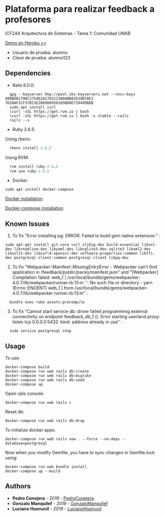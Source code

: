 # Plataforma para realizar feedback a profesores
ICF244 Arquitectura de Sistemas - Tarea 1: Comunidad UNAB

[Demo en Heroku >>](https://feedback-qa.herokuapp.com/)

* Usuario de prueba: alumno
* Clave de prueba: alumno123

## Dependencies
* Rails 6.0.0:
```Rails
  gpg --keyserver hkp://pool.sks-keyservers.net --recv-keys 409B6B1796C275462A1703113804BB82D39DC0E3 7D2BAF1CF37B13E2069D6956105BD0E739499BDB
  sudo apt install curl
  \curl -sSL https://get.rvm.io | bash
  \curl -sSL https://get.rvm.io | bash -s stable --rails
  rails --v
```

* Ruby 2.6.5:

Using rbenv:
```Ruby
  rbenv install 2.6.5
```
Using RVM:
```Ruby
  rvm install ruby-2.6.5
  rvm use ruby-2.6.5
```

* Docker:
```Docker
sudo apt install docker-compose
```
[Docker installation](https://docs.docker.com/install/)

[Docker-compose installation](https://docs.docker.com/compose/install/)

## Known Issues
1) To fix "Error installing pg: ERROR: Failed to build gem native extension." :
```Fix
sudo apt-get install git-core curl zlib1g-dev build-essential libssl-dev libreadline-dev libyaml-dev libsqlite3-dev sqlite3 libxml2-dev libxslt1-dev libcurl4-openssl-dev software-properties-common libffi-dev postgresql-client-common postgresql-client libpq-dev
```

2) To fix "Webpacker::Manifest::MissingEntryError - Webpacker can't find application in /feedback/public/packs/manifest.json" and "[Webpacker] Compilation failed: web_1  | /usr/local/bundle/gems/webpacker-4.0.7/lib/webpacker/runner.rb:13:in `': No such file or directory - yarn (Errno::ENOENT) web_1  |     from /usr/local/bundle/gems/webpacker-4.0.7/lib/webpacker runner.rb:13:in" :
```Fix
  bundle exec rake assets:precompile
```

3) To fix "Cannot start service db: driver failed programming external connectivity on endpoint feedback_db_1 (): Error starting userland proxy: listen tcp 0.0.0.0:5432: bind: address already in use" :
```Fix
  sudo service postgresql stop
```

## Usage
To use:
```Docker
docker-compose build
docker-compose run web rails db:create
docker-compose run web rails db:migrate
docker-compose run web rails db:seed
docker-compose up
```

Open rails console:
```Docker
docker-compose run web rails c
```

Reset db:
```Docker
docker-compose run web rails db:drop
```

To initialize docker apps:
```Docker
docker-compose run web rails new . --force --no-deps --database=postgresql
```

Now when you modify Gemfile, you have to sync changes in Gemfile.lock using:
```Docker
docker-compose run web bundle install
docker-compose up --build
```

## Authors
* **Pedro Conejera** - *2019* - [PedroConejera](https://github.com/PedroConejera)
* **Gonzalo Manquilef** - *2019* - [GonzaloManquilef](https://github.com/GonzaloManquilef)
* **Luciano Huenuvil** - *2019* - [LucianoHuenuvil](https://github.com/lucianohuenuvil)
